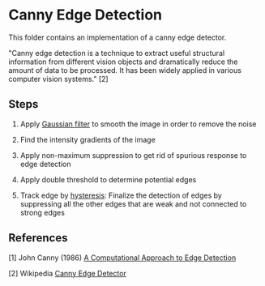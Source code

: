 # Canny Edge Detection

This folder contains an implementation of a canny edge detector.

"Canny edge detection is a technique to extract useful structural information from different vision objects and dramatically reduce the amount of data to be processed. It has been widely applied in various computer vision systems." <a id="1">[2]</a> 

## Steps

1. Apply [Gaussian filter](https://en.wikipedia.org/wiki/Gaussian_filter) to smooth the image in order to remove the noise

2. Find the intensity gradients of the image

3. Apply non-maximum suppression to get rid of spurious response to edge detection

4. Apply double threshold to determine potential edges

5. Track edge by [hysteresis](https://en.wikipedia.org/wiki/Hysteresis): Finalize the detection of edges by suppressing all the other edges that are weak and not connected to strong edges

## References

<a id="1">[1]</a> 
John Canny (1986)
[A Computational Approach to Edge Detection](https://citeseerx.ist.psu.edu/viewdoc/download?doi=10.1.1.420.3300&rep=rep1&type=pdf)

<a id="1">[2]</a> 
Wikipedia
[Canny Edge Detector](https://en.wikipedia.org/wiki/Canny_edge_detector)

